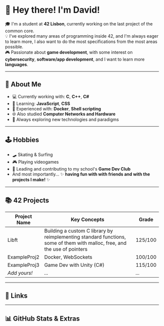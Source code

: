 # 👋 Hey there! I'm David!

🎓 I'm a student at **42 Lisbon**, currently working on the last project of the common core.  
💡 I've explored many areas of programming inside 42, and I'm always eager to learn more, I also want to do the most specifications from the most areas possible.  
🎮 Passionate about **game development**, with some interest on **cybersecurity**, **software/app development**, and I want to learn more **languages**.

---

## 🧠 About Me

- 💻 Currently working with: **C**, **C++**, **C#**
- 🌱 Learning: **JavaScript**, **CSS**
- 🐳 Experienced with: **Docker**, **Shell scripting**
- 🌐 Also studied **Computer Networks and Hardware**
- 🎯 Always exploring new technologies and paradigms

---

## 🕹 Hobbies

- 🛹 Skating & Surfing
- 🎮 Playing videogames
- 🧪 Leading and contributing to my school's **Game Dev Club**
- And most importantly... ✨ **having fun with with friends and with the projects I make!** ✨

---

## 📚 42 Projects

| Project Name | Key Concepts | Grade |
|--------------|--------------|-------|
| Libft | Building a custom C library by reimplementing standard functions, some of them with malloc, free, and the use of pointers | 125/100 |
| ExampleProj2 | Docker, WebSockets | 100/100 |
| ExampleProj3 | Game Dev with Unity (C#) | 115/100 |
| _Add yours!_ | _..._ | _..._ |

---

## 🔗 Links



---

## 📊 GitHub Stats & Extras
